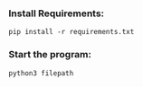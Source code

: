 ### Install Requirements:
`pip install -r requirements.txt`
### Start the program:
`python3 filepath`
